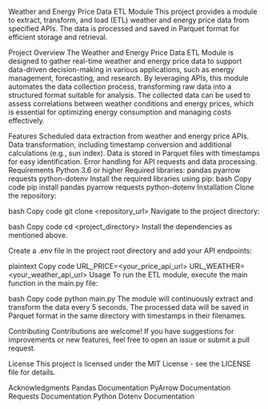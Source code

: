 Weather and Energy Price Data ETL Module
This project provides a module to extract, transform, and load (ETL) weather and energy price data from specified APIs. The data is processed and saved in Parquet format for efficient storage and retrieval.

Project Overview
The Weather and Energy Price Data ETL Module is designed to gather real-time weather and energy price data to support data-driven decision-making in various applications, such as energy management, forecasting, and research. By leveraging APIs, this module automates the data collection process, transforming raw data into a structured format suitable for analysis. The collected data can be used to assess correlations between weather conditions and energy prices, which is essential for optimizing energy consumption and managing costs effectively.

Features
Scheduled data extraction from weather and energy price APIs.
Data transformation, including timestamp conversion and additional calculations (e.g., sun index).
Data is stored in Parquet files with timestamps for easy identification.
Error handling for API requests and data processing.
Requirements
Python 3.6 or higher
Required libraries:
pandas
pyarrow
requests
python-dotenv
Install the required libraries using pip:
bash
Copy code
pip install pandas pyarrow requests python-dotenv
Installation
Clone the repository:

bash
Copy code
git clone <repository_url>
Navigate to the project directory:

bash
Copy code
cd <project_directory>
Install the dependencies as mentioned above.

Create a .env file in the project root directory and add your API endpoints:

plaintext
Copy code
URL_PRICE=<your_price_api_url>
URL_WEATHER=<your_weather_api_url>
Usage
To run the ETL module, execute the main function in the main.py file:

bash
Copy code
python main.py
The module will continuously extract and transform the data every 5 seconds. The processed data will be saved in Parquet format in the same directory with timestamps in their filenames.

Contributing
Contributions are welcome! If you have suggestions for improvements or new features, feel free to open an issue or submit a pull request.

License
This project is licensed under the MIT License - see the LICENSE file for details.

Acknowledgments
Pandas Documentation
PyArrow Documentation
Requests Documentation
Python Dotenv Documentation
